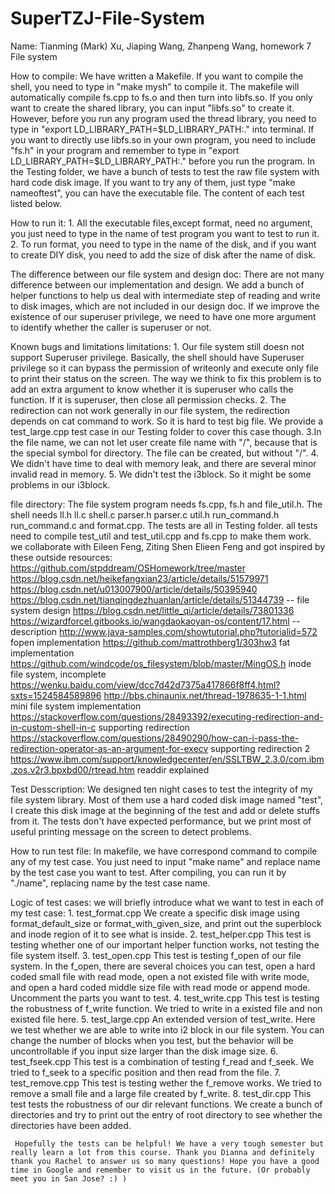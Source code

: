# SuperTZJ-File-System
Name: Tianming (Mark) Xu, Jiaping Wang, Zhanpeng Wang, homework 7 File system

How to compile: 
	We have written a Makefile. If you want to compile the shell, you need to type in "make mysh" to compile it. The makefile will automatically compile fs.cpp to fs.o and then turn into libfs.so. If you only want to create the shared library, you can input "libfs.so" to create it. However, before you run any program used the thread library, you need to type in "export LD_LIBRARY_PATH=$LD_LIBRARY_PATH:." into terminal. 
	If you want to directly use libfs.so in your own program, you need to include "fs.h" in your program and remember to type in "export LD_LIBRARY_PATH=$LD_LIBRARY_PATH:." before you run the program.
  In the Testing folder, we have a bunch of tests to test the raw file system with hard code disk image. If you want to try any of them, just type "make nameoftest", you can have the executable file. The content of each test listed below.

How to run it:
	1. All the executable files,except format, need no argument, you just need to type in the name of test program you want to test to run it.
  2. To run format, you need to type in the name of the disk, and if you want to create DIY disk, you need to add the size of disk after the name of disk.

The difference between our file system and design doc:
	There are not many difference between our implementation and design. We add a bunch of helper functions to help us deal with intermediate step of reading and write to disk images, which are not included in our design doc. If we improve the existence of our superuser privilege, we need to have one more argument to identify whether the caller is superuser or not.

Known bugs and limitations
	limitations:
	1. Our file system still doesn not support Superuser privilege. Basically, the shell should have Superuser privilege so it can bypass the permission of writeonly and execute only file to print their status on the screen. The way we think to fix this problem is to add an extra argument to know whether it is superuser who calls the function. If it is superuser, then close all permission checks.
	2. The redirection can not work generally in our file system, the redirection depends on cat command to work. So it is hard to test big file. We provide a test_large.cpp test case in our Testing folder to cover this case though.
	3.In the file name, we can not let user create file name with "/", because that is the special symbol for directory. The file can be created, but without "/".
	4. We didn't have time to deal with memory leak, and there are several minor invalid read in memory.
	5. We didn't test the i3block. So it might be some problems in our i3block.


file directory:
	The file system program needs fs.cpp, fs.h and file_util.h. 
	The shell needs ll.h ll.c shell.c parser.h parser.c util.h run_command.h run_command.c and format.cpp.
	The tests are all in Testing folder. all tests need to compile test_util and test_util.cpp and fs.cpp to make them work.
	we collaborate with Eileen Feng, Ziting Shen Elieen Feng and got inspired by these outside resources:
	https://github.com/stpddream/OSHomework/tree/master
	https://blog.csdn.net/heikefangxian23/article/details/51579971
	https://blog.csdn.net/u013007900/article/details/50395940
	https://blog.csdn.net/tianqingdezhuanlan/article/details/51344739 -- file system design
	https://blog.csdn.net/little_qi/article/details/73801336
	https://wizardforcel.gitbooks.io/wangdaokaoyan-os/content/17.html  --description
	http://www.java-samples.com/showtutorial.php?tutorialid=572 fopen implementation
	https://github.com/mattrothberg1/303hw3 fat implementation
	https://github.com/windcode/os_filesystem/blob/master/MingOS.h inode file system, incomplete
	https://wenku.baidu.com/view/dcc7d42d7375a417866f8ff4.html?sxts=1524584589896 
	http://bbs.chinaunix.net/thread-1978635-1-1.html   mini file system implementation
	https://stackoverflow.com/questions/28493392/executing-redirection-and-in-custom-shell-in-c supporting redirection
	https://stackoverflow.com/questions/28490290/how-can-i-pass-the-redirection-operator-as-an-argument-for-execv supporting redirection 2
	https://www.ibm.com/support/knowledgecenter/en/SSLTBW_2.3.0/com.ibm.zos.v2r3.bpxbd00/rtread.htm readdir explained

Test Desscription:
     We designed ten night cases to test the integrity of my file system library. Most of them use a hard coded disk image named "test", I create this disk image at the beginning of the test and add or delete stuffs from it. The tests don't have expected performance, but we print most of useful printing message on the screen to detect problems.

How to run test file:
    In makefile, we have correspond command to compile any of my test case. You just need to input "make name" and replace name by the test case you want to test. After compiling, you can run it by "./name", replacing name by the test case name.

Logic of test cases:
      we will briefly introduce what we want to test in each of my test case:
      1. test_format.cpp
      	 We create a specific disk image using format_default_size or format_with_given_size, and print out the superblock and inode region of it to see what is inside.
      2. test_helper.cpp
      	 This test is testing whether one of our important helper function works, not testing the file system itself.
      3. test_open.cpp
      	 This test is testing f_open of our file system. In the f_open, there are several choices you can test, open a hard coded small file with read mode, open a not existed file with write mode, and open a hard coded middle size file with read mode or append mode. Uncomment the parts you want to test.
      4. test_write.cpp
      	 This test is testing the robustness of f_write function. We tried to write in a existed file and non existed file here.
      5. test_large.cpp
      	 An extended version of test_write. Here we test whether we are able to write into i2 block in our file system. You can change the number of blocks when you test, but the behavior will be uncontrollable if you input size larger than the disk image size.
      6. test_fseek.cpp
      	 This test is a combination of testing f_read and f_seek. We tried to f_seek to a specific position and then read from the file. 
      7. test_remove.cpp
         This test is testing wether the f_remove works. We tried to remove a small file and a large file created by f_write. 
      8. test_dir.cpp
      	 This test tests the robustness of our dir relevant functions. We create a bunch of directories and try to print out the entry of root directory to see whether the directories have been added. 
	 
	 Hopefully the tests can be helpful! We have a very tough semester but really learn a lot from this course. Thank you Dianna and definitely thank you Rachel to answer us so many questions! Hope you have a good time in Google and remember to visit us in the future. (Or probably meet you in San Jose? :) ) 
